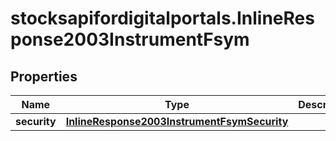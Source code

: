 # stocksapifordigitalportals.InlineResponse2003InstrumentFsym

## Properties

Name | Type | Description | Notes
------------ | ------------- | ------------- | -------------
**security** | [**InlineResponse2003InstrumentFsymSecurity**](InlineResponse2003InstrumentFsymSecurity.md) |  | [optional] 


